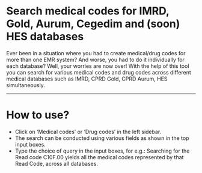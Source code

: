 # Search medical codes for IMRD, Gold, Aurum, Cegedim and (soon) HES databases

Ever been in a situation where you had to create medical/drug codes for more than one EMR system? And worse, you had to do it individually for each database? Well, your worries are now over! With the help of this tool you can search for various medical codes and drug codes across different medical databases such as IMRD, CPRD Gold, CPRD Aurum, HES simultaneously.

---
# How to use?

- Click on ‘Medical codes’ or ‘Drug codes’ in the left sidebar.
- The search can be conducted using various fields as shown in the top input boxes.
- Type the choice of query in the input boxes, for e.g.: Searching for the Read code C10F.00 yields all the medical codes represented by that Read Code, across all databases. 
